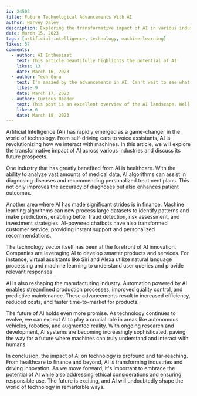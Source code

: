 ```yaml
---
id: 24503
title: Future Technological Advancements With AI
author: Harvey Daley
description: Exploring the transformative impact of AI in various industries.
date: March 15, 2023
tags: [artificial-intelligence, technology, machine-learning]
likes: 57
comments:
  - author: AI Enthusiast
    text: This article beautifully highlights the potential of AI!
    likes: 13
    date: March 16, 2023
  - author: Tech Guru
    text: I'm amazed by the advancements in AI. Can't wait to see what the future holds.
    likes: 9
    date: March 17, 2023
  - author: Curious Reader
    text: This post is an excellent overview of the AI landscape. Well done!
    likes: 6
    date: March 18, 2023
---
```


Artificial Intelligence (AI) has rapidly emerged as a game-changer in the world of technology. From self-driving cars to voice assistants, AI is revolutionizing how we interact with machines. In this article, we will explore the transformative impact of AI across various industries and discuss its future prospects.

One industry that has greatly benefited from AI is healthcare. With the ability to analyze vast amounts of medical data, AI algorithms can assist in diagnosing diseases and recommending personalized treatment plans. This not only improves the accuracy of diagnoses but also enhances patient outcomes.

Another area where AI has made significant strides is in finance. Machine learning algorithms can now process large datasets to identify patterns and make predictions, enabling better fraud detection, risk assessment, and investment strategies. AI-powered chatbots have also transformed customer service, providing instant support and personalized recommendations.

The technology sector itself has been at the forefront of AI innovation. Companies are leveraging AI to develop smarter products and services. For instance, virtual assistants like Siri and Alexa utilize natural language processing and machine learning to understand user queries and provide relevant responses.

AI is also reshaping the manufacturing industry. Automation powered by AI enables streamlined production processes, improved quality control, and predictive maintenance. These advancements result in increased efficiency, reduced costs, and faster time-to-market for products.

The future of AI holds even more promise. As technology continues to evolve, we can expect AI to play a crucial role in areas like autonomous vehicles, robotics, and augmented reality. With ongoing research and development, AI systems are becoming increasingly sophisticated, paving the way for a future where machines can truly understand and interact with humans.

In conclusion, the impact of AI on technology is profound and far-reaching. From healthcare to finance and beyond, AI is transforming industries and driving innovation. As we move forward, it's important to embrace the potential of AI while also addressing ethical considerations and ensuring responsible use. The future is exciting, and AI will undoubtedly shape the world of technology in remarkable ways.
